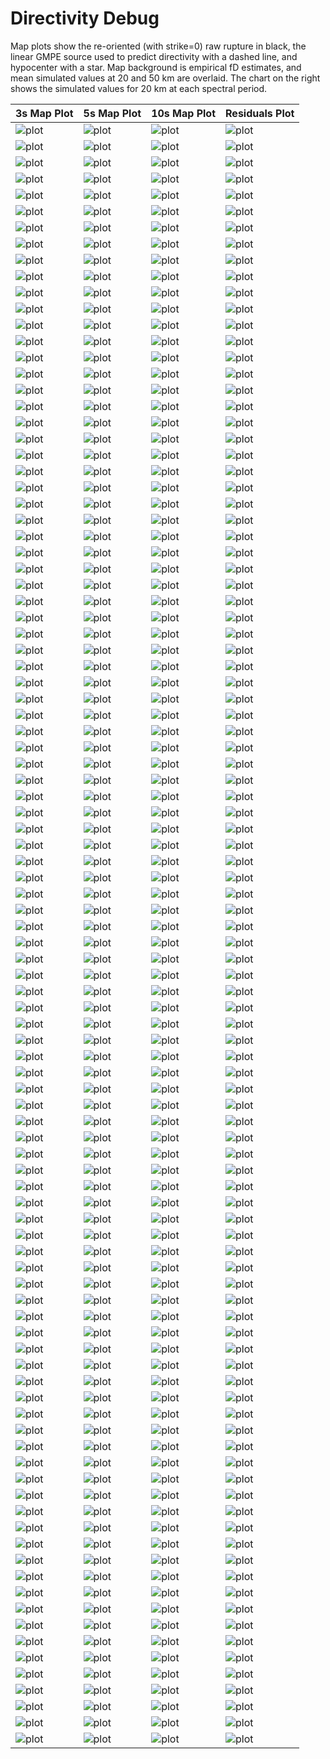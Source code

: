 # Directivity Debug

Map plots show the re-oriented (with strike=0) raw rupture in black, the linear GMPE source used to predict directivity with a dashed line, and hypocenter with a star. Map background is empirical fD estimates, and mean simulated values at 20 and 50 km are overlaid. The chart on the right shows the simulated values for 20 km at each spectral period.

| 3s Map Plot | 5s Map Plot | 10s Map Plot | Residuals Plot |
|-----|-----|-----|-----|
| ![plot](event_81662_map_3s.png) | ![plot](event_81662_map_5s.png) | ![plot](event_81662_map_10s.png) | ![plot](event_81662_residuals.png) |
| ![plot](event_101049_map_3s.png) | ![plot](event_101049_map_5s.png) | ![plot](event_101049_map_10s.png) | ![plot](event_101049_residuals.png) |
| ![plot](event_104600_map_3s.png) | ![plot](event_104600_map_5s.png) | ![plot](event_104600_map_10s.png) | ![plot](event_104600_residuals.png) |
| ![plot](event_127990_map_3s.png) | ![plot](event_127990_map_5s.png) | ![plot](event_127990_map_10s.png) | ![plot](event_127990_residuals.png) |
| ![plot](event_130013_map_3s.png) | ![plot](event_130013_map_5s.png) | ![plot](event_130013_map_10s.png) | ![plot](event_130013_residuals.png) |
| ![plot](event_133833_map_3s.png) | ![plot](event_133833_map_5s.png) | ![plot](event_133833_map_10s.png) | ![plot](event_133833_residuals.png) |
| ![plot](event_133840_map_3s.png) | ![plot](event_133840_map_5s.png) | ![plot](event_133840_map_10s.png) | ![plot](event_133840_residuals.png) |
| ![plot](event_141814_map_3s.png) | ![plot](event_141814_map_5s.png) | ![plot](event_141814_map_10s.png) | ![plot](event_141814_residuals.png) |
| ![plot](event_155392_map_3s.png) | ![plot](event_155392_map_5s.png) | ![plot](event_155392_map_10s.png) | ![plot](event_155392_residuals.png) |
| ![plot](event_158003_map_3s.png) | ![plot](event_158003_map_5s.png) | ![plot](event_158003_map_10s.png) | ![plot](event_158003_residuals.png) |
| ![plot](event_173750_map_3s.png) | ![plot](event_173750_map_5s.png) | ![plot](event_173750_map_10s.png) | ![plot](event_173750_residuals.png) |
| ![plot](event_174820_map_3s.png) | ![plot](event_174820_map_5s.png) | ![plot](event_174820_map_10s.png) | ![plot](event_174820_residuals.png) |
| ![plot](event_180832_map_3s.png) | ![plot](event_180832_map_5s.png) | ![plot](event_180832_map_10s.png) | ![plot](event_180832_residuals.png) |
| ![plot](event_185676_map_3s.png) | ![plot](event_185676_map_5s.png) | ![plot](event_185676_map_10s.png) | ![plot](event_185676_residuals.png) |
| ![plot](event_188119_map_3s.png) | ![plot](event_188119_map_5s.png) | ![plot](event_188119_map_10s.png) | ![plot](event_188119_residuals.png) |
| ![plot](event_190960_map_3s.png) | ![plot](event_190960_map_5s.png) | ![plot](event_190960_map_10s.png) | ![plot](event_190960_residuals.png) |
| ![plot](event_194550_map_3s.png) | ![plot](event_194550_map_5s.png) | ![plot](event_194550_map_10s.png) | ![plot](event_194550_residuals.png) |
| ![plot](event_202607_map_3s.png) | ![plot](event_202607_map_5s.png) | ![plot](event_202607_map_10s.png) | ![plot](event_202607_residuals.png) |
| ![plot](event_220519_map_3s.png) | ![plot](event_220519_map_5s.png) | ![plot](event_220519_map_10s.png) | ![plot](event_220519_residuals.png) |
| ![plot](event_223380_map_3s.png) | ![plot](event_223380_map_5s.png) | ![plot](event_223380_map_10s.png) | ![plot](event_223380_residuals.png) |
| ![plot](event_225350_map_3s.png) | ![plot](event_225350_map_5s.png) | ![plot](event_225350_map_10s.png) | ![plot](event_225350_residuals.png) |
| ![plot](event_242097_map_3s.png) | ![plot](event_242097_map_5s.png) | ![plot](event_242097_map_10s.png) | ![plot](event_242097_residuals.png) |
| ![plot](event_242722_map_3s.png) | ![plot](event_242722_map_5s.png) | ![plot](event_242722_map_10s.png) | ![plot](event_242722_residuals.png) |
| ![plot](event_245157_map_3s.png) | ![plot](event_245157_map_5s.png) | ![plot](event_245157_map_10s.png) | ![plot](event_245157_residuals.png) |
| ![plot](event_248215_map_3s.png) | ![plot](event_248215_map_5s.png) | ![plot](event_248215_map_10s.png) | ![plot](event_248215_residuals.png) |
| ![plot](event_249359_map_3s.png) | ![plot](event_249359_map_5s.png) | ![plot](event_249359_map_10s.png) | ![plot](event_249359_residuals.png) |
| ![plot](event_250111_map_3s.png) | ![plot](event_250111_map_5s.png) | ![plot](event_250111_map_10s.png) | ![plot](event_250111_residuals.png) |
| ![plot](event_252033_map_3s.png) | ![plot](event_252033_map_5s.png) | ![plot](event_252033_map_10s.png) | ![plot](event_252033_residuals.png) |
| ![plot](event_254034_map_3s.png) | ![plot](event_254034_map_5s.png) | ![plot](event_254034_map_10s.png) | ![plot](event_254034_residuals.png) |
| ![plot](event_254085_map_3s.png) | ![plot](event_254085_map_5s.png) | ![plot](event_254085_map_10s.png) | ![plot](event_254085_residuals.png) |
| ![plot](event_258044_map_3s.png) | ![plot](event_258044_map_5s.png) | ![plot](event_258044_map_10s.png) | ![plot](event_258044_residuals.png) |
| ![plot](event_261085_map_3s.png) | ![plot](event_261085_map_5s.png) | ![plot](event_261085_map_10s.png) | ![plot](event_261085_residuals.png) |
| ![plot](event_263599_map_3s.png) | ![plot](event_263599_map_5s.png) | ![plot](event_263599_map_10s.png) | ![plot](event_263599_residuals.png) |
| ![plot](event_266085_map_3s.png) | ![plot](event_266085_map_5s.png) | ![plot](event_266085_map_10s.png) | ![plot](event_266085_residuals.png) |
| ![plot](event_271337_map_3s.png) | ![plot](event_271337_map_5s.png) | ![plot](event_271337_map_10s.png) | ![plot](event_271337_residuals.png) |
| ![plot](event_282373_map_3s.png) | ![plot](event_282373_map_5s.png) | ![plot](event_282373_map_10s.png) | ![plot](event_282373_residuals.png) |
| ![plot](event_284957_map_3s.png) | ![plot](event_284957_map_5s.png) | ![plot](event_284957_map_10s.png) | ![plot](event_284957_residuals.png) |
| ![plot](event_286065_map_3s.png) | ![plot](event_286065_map_5s.png) | ![plot](event_286065_map_10s.png) | ![plot](event_286065_residuals.png) |
| ![plot](event_288234_map_3s.png) | ![plot](event_288234_map_5s.png) | ![plot](event_288234_map_10s.png) | ![plot](event_288234_residuals.png) |
| ![plot](event_290820_map_3s.png) | ![plot](event_290820_map_5s.png) | ![plot](event_290820_map_10s.png) | ![plot](event_290820_residuals.png) |
| ![plot](event_294689_map_3s.png) | ![plot](event_294689_map_5s.png) | ![plot](event_294689_map_10s.png) | ![plot](event_294689_residuals.png) |
| ![plot](event_298606_map_3s.png) | ![plot](event_298606_map_5s.png) | ![plot](event_298606_map_10s.png) | ![plot](event_298606_residuals.png) |
| ![plot](event_298843_map_3s.png) | ![plot](event_298843_map_5s.png) | ![plot](event_298843_map_10s.png) | ![plot](event_298843_residuals.png) |
| ![plot](event_303507_map_3s.png) | ![plot](event_303507_map_5s.png) | ![plot](event_303507_map_10s.png) | ![plot](event_303507_residuals.png) |
| ![plot](event_305664_map_3s.png) | ![plot](event_305664_map_5s.png) | ![plot](event_305664_map_10s.png) | ![plot](event_305664_residuals.png) |
| ![plot](event_307771_map_3s.png) | ![plot](event_307771_map_5s.png) | ![plot](event_307771_map_10s.png) | ![plot](event_307771_residuals.png) |
| ![plot](event_310788_map_3s.png) | ![plot](event_310788_map_5s.png) | ![plot](event_310788_map_10s.png) | ![plot](event_310788_residuals.png) |
| ![plot](event_319261_map_3s.png) | ![plot](event_319261_map_5s.png) | ![plot](event_319261_map_10s.png) | ![plot](event_319261_residuals.png) |
| ![plot](event_321495_map_3s.png) | ![plot](event_321495_map_5s.png) | ![plot](event_321495_map_10s.png) | ![plot](event_321495_residuals.png) |
| ![plot](event_328054_map_3s.png) | ![plot](event_328054_map_5s.png) | ![plot](event_328054_map_10s.png) | ![plot](event_328054_residuals.png) |
| ![plot](event_331470_map_3s.png) | ![plot](event_331470_map_5s.png) | ![plot](event_331470_map_10s.png) | ![plot](event_331470_residuals.png) |
| ![plot](event_351658_map_3s.png) | ![plot](event_351658_map_5s.png) | ![plot](event_351658_map_10s.png) | ![plot](event_351658_residuals.png) |
| ![plot](event_357644_map_3s.png) | ![plot](event_357644_map_5s.png) | ![plot](event_357644_map_10s.png) | ![plot](event_357644_residuals.png) |
| ![plot](event_361501_map_3s.png) | ![plot](event_361501_map_5s.png) | ![plot](event_361501_map_10s.png) | ![plot](event_361501_residuals.png) |
| ![plot](event_362527_map_3s.png) | ![plot](event_362527_map_5s.png) | ![plot](event_362527_map_10s.png) | ![plot](event_362527_residuals.png) |
| ![plot](event_366459_map_3s.png) | ![plot](event_366459_map_5s.png) | ![plot](event_366459_map_10s.png) | ![plot](event_366459_residuals.png) |
| ![plot](event_366544_map_3s.png) | ![plot](event_366544_map_5s.png) | ![plot](event_366544_map_10s.png) | ![plot](event_366544_residuals.png) |
| ![plot](event_376203_map_3s.png) | ![plot](event_376203_map_5s.png) | ![plot](event_376203_map_10s.png) | ![plot](event_376203_residuals.png) |
| ![plot](event_381423_map_3s.png) | ![plot](event_381423_map_5s.png) | ![plot](event_381423_map_10s.png) | ![plot](event_381423_residuals.png) |
| ![plot](event_382247_map_3s.png) | ![plot](event_382247_map_5s.png) | ![plot](event_382247_map_10s.png) | ![plot](event_382247_residuals.png) |
| ![plot](event_384522_map_3s.png) | ![plot](event_384522_map_5s.png) | ![plot](event_384522_map_10s.png) | ![plot](event_384522_residuals.png) |
| ![plot](event_399242_map_3s.png) | ![plot](event_399242_map_5s.png) | ![plot](event_399242_map_10s.png) | ![plot](event_399242_residuals.png) |
| ![plot](event_402404_map_3s.png) | ![plot](event_402404_map_5s.png) | ![plot](event_402404_map_10s.png) | ![plot](event_402404_residuals.png) |
| ![plot](event_410263_map_3s.png) | ![plot](event_410263_map_5s.png) | ![plot](event_410263_map_10s.png) | ![plot](event_410263_residuals.png) |
| ![plot](event_414464_map_3s.png) | ![plot](event_414464_map_5s.png) | ![plot](event_414464_map_10s.png) | ![plot](event_414464_residuals.png) |
| ![plot](event_420425_map_3s.png) | ![plot](event_420425_map_5s.png) | ![plot](event_420425_map_10s.png) | ![plot](event_420425_residuals.png) |
| ![plot](event_421442_map_3s.png) | ![plot](event_421442_map_5s.png) | ![plot](event_421442_map_10s.png) | ![plot](event_421442_residuals.png) |
| ![plot](event_430133_map_3s.png) | ![plot](event_430133_map_5s.png) | ![plot](event_430133_map_10s.png) | ![plot](event_430133_residuals.png) |
| ![plot](event_432286_map_3s.png) | ![plot](event_432286_map_5s.png) | ![plot](event_432286_map_10s.png) | ![plot](event_432286_residuals.png) |
| ![plot](event_434088_map_3s.png) | ![plot](event_434088_map_5s.png) | ![plot](event_434088_map_10s.png) | ![plot](event_434088_residuals.png) |
| ![plot](event_436574_map_3s.png) | ![plot](event_436574_map_5s.png) | ![plot](event_436574_map_10s.png) | ![plot](event_436574_residuals.png) |
| ![plot](event_436946_map_3s.png) | ![plot](event_436946_map_5s.png) | ![plot](event_436946_map_10s.png) | ![plot](event_436946_residuals.png) |
| ![plot](event_448836_map_3s.png) | ![plot](event_448836_map_5s.png) | ![plot](event_448836_map_10s.png) | ![plot](event_448836_residuals.png) |
| ![plot](event_451800_map_3s.png) | ![plot](event_451800_map_5s.png) | ![plot](event_451800_map_10s.png) | ![plot](event_451800_residuals.png) |
| ![plot](event_454814_map_3s.png) | ![plot](event_454814_map_5s.png) | ![plot](event_454814_map_10s.png) | ![plot](event_454814_residuals.png) |
| ![plot](event_468478_map_3s.png) | ![plot](event_468478_map_5s.png) | ![plot](event_468478_map_10s.png) | ![plot](event_468478_residuals.png) |
| ![plot](event_470179_map_3s.png) | ![plot](event_470179_map_5s.png) | ![plot](event_470179_map_10s.png) | ![plot](event_470179_residuals.png) |
| ![plot](event_472423_map_3s.png) | ![plot](event_472423_map_5s.png) | ![plot](event_472423_map_10s.png) | ![plot](event_472423_residuals.png) |
| ![plot](event_479216_map_3s.png) | ![plot](event_479216_map_5s.png) | ![plot](event_479216_map_10s.png) | ![plot](event_479216_residuals.png) |
| ![plot](event_491436_map_3s.png) | ![plot](event_491436_map_5s.png) | ![plot](event_491436_map_10s.png) | ![plot](event_491436_residuals.png) |
| ![plot](event_493294_map_3s.png) | ![plot](event_493294_map_5s.png) | ![plot](event_493294_map_10s.png) | ![plot](event_493294_residuals.png) |
| ![plot](event_496863_map_3s.png) | ![plot](event_496863_map_5s.png) | ![plot](event_496863_map_10s.png) | ![plot](event_496863_residuals.png) |
| ![plot](event_503613_map_3s.png) | ![plot](event_503613_map_5s.png) | ![plot](event_503613_map_10s.png) | ![plot](event_503613_residuals.png) |
| ![plot](event_507658_map_3s.png) | ![plot](event_507658_map_5s.png) | ![plot](event_507658_map_10s.png) | ![plot](event_507658_residuals.png) |
| ![plot](event_521255_map_3s.png) | ![plot](event_521255_map_5s.png) | ![plot](event_521255_map_10s.png) | ![plot](event_521255_residuals.png) |
| ![plot](event_529321_map_3s.png) | ![plot](event_529321_map_5s.png) | ![plot](event_529321_map_10s.png) | ![plot](event_529321_residuals.png) |
| ![plot](event_529509_map_3s.png) | ![plot](event_529509_map_5s.png) | ![plot](event_529509_map_10s.png) | ![plot](event_529509_residuals.png) |
| ![plot](event_531610_map_3s.png) | ![plot](event_531610_map_5s.png) | ![plot](event_531610_map_10s.png) | ![plot](event_531610_residuals.png) |
| ![plot](event_542390_map_3s.png) | ![plot](event_542390_map_5s.png) | ![plot](event_542390_map_10s.png) | ![plot](event_542390_residuals.png) |
| ![plot](event_557888_map_3s.png) | ![plot](event_557888_map_5s.png) | ![plot](event_557888_map_10s.png) | ![plot](event_557888_residuals.png) |
| ![plot](event_560957_map_3s.png) | ![plot](event_560957_map_5s.png) | ![plot](event_560957_map_10s.png) | ![plot](event_560957_residuals.png) |
| ![plot](event_563072_map_3s.png) | ![plot](event_563072_map_5s.png) | ![plot](event_563072_map_10s.png) | ![plot](event_563072_residuals.png) |
| ![plot](event_563445_map_3s.png) | ![plot](event_563445_map_5s.png) | ![plot](event_563445_map_10s.png) | ![plot](event_563445_residuals.png) |
| ![plot](event_568352_map_3s.png) | ![plot](event_568352_map_5s.png) | ![plot](event_568352_map_10s.png) | ![plot](event_568352_residuals.png) |
| ![plot](event_581388_map_3s.png) | ![plot](event_581388_map_5s.png) | ![plot](event_581388_map_10s.png) | ![plot](event_581388_residuals.png) |
| ![plot](event_581662_map_3s.png) | ![plot](event_581662_map_5s.png) | ![plot](event_581662_map_10s.png) | ![plot](event_581662_residuals.png) |
| ![plot](event_582721_map_3s.png) | ![plot](event_582721_map_5s.png) | ![plot](event_582721_map_10s.png) | ![plot](event_582721_residuals.png) |
| ![plot](event_587555_map_3s.png) | ![plot](event_587555_map_5s.png) | ![plot](event_587555_map_10s.png) | ![plot](event_587555_residuals.png) |
| ![plot](event_588328_map_3s.png) | ![plot](event_588328_map_5s.png) | ![plot](event_588328_map_10s.png) | ![plot](event_588328_residuals.png) |
| ![plot](event_596302_map_3s.png) | ![plot](event_596302_map_5s.png) | ![plot](event_596302_map_10s.png) | ![plot](event_596302_residuals.png) |

